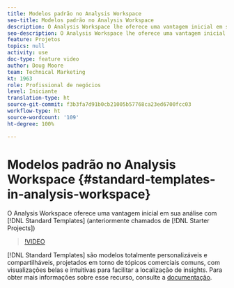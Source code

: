 ```yaml
---
title: Modelos padrão no Analysis Workspace
seo-title: Modelos padrão no Analysis Workspace
description: O Analysis Workspace lhe oferece uma vantagem inicial em sua análise com os modelos padrão (anteriormente chamados de projetos iniciais)
seo-description: O Analysis Workspace lhe oferece uma vantagem inicial em sua análise com os modelos padrão (anteriormente chamados de projetos iniciais)
feature: Projetos
topics: null
activity: use
doc-type: feature video
author: Doug Moore
team: Technical Marketing
kt: 1963
role: Profissional de negócios
level: Iniciante
translation-type: ht
source-git-commit: f3b3fa7d91b0cb21005b57768ca23ed6700fcc03
workflow-type: ht
source-wordcount: '109'
ht-degree: 100%

---
```



# Modelos padrão no Analysis Workspace {#standard-templates-in-analysis-workspace}

O Analysis Workspace oferece uma vantagem inicial em sua análise com [!DNL Standard Templates] (anteriormente chamados de [!DNL Starter Projects])

>[!VIDEO](https://video.tv.adobe.com/v/23960/?quality=12)

[!DNL Standard Templates] são modelos totalmente personalizáveis e compartilháveis, projetados em torno de tópicos comerciais comuns, com visualizações belas e intuitivas para facilitar a localização de insights. Para obter mais informações sobre esse recurso, consulte a [documentação](https://marketing.adobe.com/resources/help/pt_BR/analytics/analysis-workspace/starter_projects.html).
